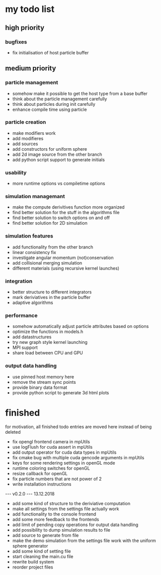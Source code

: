 # my todo list

## high priority

### bugfixes
- fix initialisation of host particle buffer

## medium priority

### particle management
- somehow make it possible to get the host type from a base buffer
- think about the particle management carefully
- think about particles during init carefully
- enhance compile time using particle

### particle creation
- make modifiers work
- add modifieres
- add sources
- add constructors for uniform sphere
- add 2d image source from the other branch
- add python script support to generate initials

### usability
- more runtime options vs compiletime options

### simulation managemant
- make the compute derivitives function more organized
- find better solution for the stuff in the algorithms file
- find better solution to switch options on and off
- find better solution for 2D simulation

### simulation features
- add functionality from the other branch
- linear consistency fix
- investigate angular momentum (not)conservation
- add collisional merging simulation
- different materials (using recursive kernel launches)

### integration
- better structure to different integrators
- mark deriviatives in the particle buffer
- adaptive algorithms

### performance
- somehow automatically adjust particle attributes based on options
- optimize the functions in models.h
- add datastructures
- try new graph style kernel launching
- MPI support
- share load between CPU and GPU

### output data handling
- use pinned host memory here
- remove the stream sync points
- provide binary data format
- provide python script to generate 3d html plots


# finished
for motivation, all finished todo entries are moved here instead of being deleted

- fix opengl frontend camera in mpUtils
- use logFlush for cuda assert in mpUtils
- add output operator for cuda data types in mpUtils
- fix cmake bug with multiple cuda gencode arguments in mpUtils
- keys for some rendering settings in openGL mode
- runtime coloring switches for openGL
- resize callback for openGL
- fix particle numbers that are not power of 2
- write installation instructions

--- v0.2.0 --- 13.12.2018
- add some kind of structure to the deriviative computation
- make all settings from the settings file actually work
- add functionality to the console frontend
- add some more feedback to the frontends
- add limit of pending copy operations for output data handling
- add possibility to dump simulation results to file
- add source to generate from file
- make the demo simulation from the settings file work with the uniform sphere generator
- add some kind of setting file
- start cleaning the main.cu file
- rewrite build system
- reorder project files
